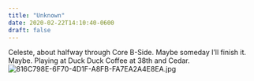 ```yaml
---
title: "Unknown"
date: 2020-02-22T14:10:40-0600
draft: false
---
```


Celeste, about halfway through Core B-Side. Maybe someday I’ll finish it. Maybe. Playing at Duck Duck Coffee at 38th and Cedar. ![816C798E-6F70-4D1F-A8FB-FA7EA2A4E8EA.jpg](https://ianwhitney.micro.blog/uploads/2020/cde40bf91e.jpg)
